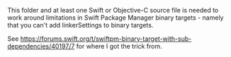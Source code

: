 This folder and at least one Swift or Objective-C source file is needed to work around limitations in Swift Package Manager binary targets - namely that you can't add linkerSettings to binary targets.

See https://forums.swift.org/t/swiftpm-binary-target-with-sub-dependencies/40197/7 for where I got the trick from.
